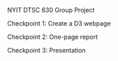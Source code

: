 NYIT DTSC 630 Group Project

Checkpoint 1: Create a D3 webpage

Checkpoint 2: One-page report

Checkpoint 3: Presentation
